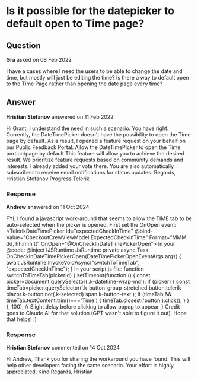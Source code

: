 # Is it possible for the datepicker to default open to Time page?

## Question

**Gra** asked on 08 Feb 2022

I have a cases where I need the users to be able to change the date and time, but mostly will just be editing the time? Is there a way to default open to the Time Page rather than opening the date page every time?

## Answer

**Hristian Stefanov** answered on 11 Feb 2022

Hi Grant, I understand the need in such a scenario. You have right. Currently, the DateTimePicker doesn't have the possibility to open the Time page by default. As a result, I opened a feature request on your behalf on our Public Feedback Portal: Allow the DateTimePicker to open the Time portion/page by default This feature will allow you to achieve the desired result. We prioritize feature requests based on community demands and interests. I already added your vote there. You are also automatically subscribed to receive email notifications for status updates. Regards, Hristian Stefanov Progress Telerik

### Response

**Andrew** answered on 11 Oct 2024

FYI, I found a javascript work-around that seems to allow the TIME tab to be auto-selected when the picker is opened. First set the OnOpen event: <TelerikDateTimePicker Id="expectedCheckInTime" @bind-Value="CheckoutCrewViewModel.ExpectedCheckinTime" Format="MMM dd, hh:mm tt" OnOpen="@OnCheckInDateTimePickerOpen"> <DateTimePickerSteps Minute="5" /> </TelerikDateTimePicker> In your @code: @inject IJSRuntime JsRuntime private async Task OnCheckInDateTimePickerOpen(DateTimePickerOpenEventArgs args) { await JsRuntime.InvokeVoidAsync("switchToTimeTab", "expectedCheckInTime"); } In your script.js file: function switchToTimeTab(pickerId) { setTimeout(function () { const picker=document.querySelector('.k-datetime-wrap-md'); if (picker) { const timeTab=picker.querySelector('.k-button-group-stretched button.telerik-blazor.k-button:not(.k-selected) span.k-button-text'); if (timeTab && timeTab.textContent.trim()==='Time') { timeTab.closest('button').click(); } } }, 100); // Slight delay before clicking to allow popup to appear. } Credit goes to Claude AI for that solution (GPT wasn't able to figure it out). Hope that helps! :)

### Response

**Hristian Stefanov** commented on 14 Oct 2024

Hi Andrew, Thank you for sharing the workaround you have found. This will help other developers facing the same scenario. Your effort is highly appreciated. Kind Regards, Hristian
